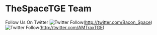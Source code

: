 # TheSpaceTGE Team
Follow Us On Twitter
![Twitter Follow](https://img.shields.io/twitter/follow/Bacon_Space.svg?style=social?style=flat-square)(http://twitter.com/Bacon_Space)
![Twitter Follow](https://img.shields.io/twitter/follow/AMTraxTGE.svg?style=social?style=flat-square)(http://twitter.com/AMTraxTGE)
